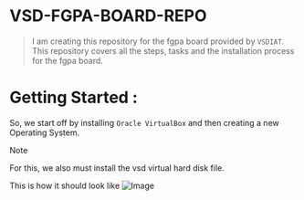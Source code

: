# VSD-FGPA-BOARD-REPO
> I am creating this repository for the fgpa board provided by `VSDIAT`. This repository covers all the steps, tasks and the installation process for the fgpa board.

# Getting Started :
So, we start off by installing `Oracle VirtualBox` and then creating a new Operating System.
>[!NOTE]
>For this, we also must install the vsd virtual hard disk file.

This is how it should look like
![Image](https://github.com/user-attachments/assets/022d7a69-67a7-42e5-a6b8-92a4d148bafd)
